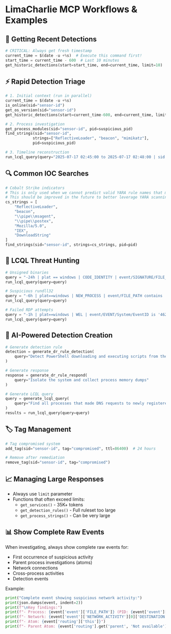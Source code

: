# LimaCharlie MCP Workflows & Examples

<!-- 
  Developed by Digital Defense Institute (https://digitaldefenseinstitute.com)
  Practical workflows for common security operations tasks.
  Each example includes comments explaining the approach.
  Always test these workflows in a safe environment first.
-->

## 🚨 Getting Recent Detections

<!-- This is one of the most common operations - retrieving recent alerts -->
```python
# CRITICAL: Always get fresh timestamp
current_time = $(date -u +%s)  # Execute this command first!
start_time = current_time - 600  # Last 10 minutes
get_historic_detections(start=start_time, end=current_time, limit=10)
```

## ⚡ Rapid Detection Triage

<!-- Standard workflow for quickly triaging a detection -->
```python
# 1. Initial context (run in parallel)
current_time = $(date -u +%s)
is_online(sid="sensor-id")
get_os_version(sid="sensor-id")
get_historic_detections(start=current_time-600, end=current_time, limit=10)

# 2. Process investigation
get_process_modules(sid="sensor-id", pid=suspicious_pid)
find_strings(sid="sensor-id", 
            strings=["ReflectiveLoader", "beacon", "mimikatz"],
            pid=suspicious_pid)

# 3. Timeline reconstruction
run_lcql_query(query="2025-07-17 02:45:00 to 2025-07-17 02:48:00 | sid == 'sensor-id' | NEW_PROCESS EXISTING_PROCESS | event/PROCESS_ID == target_pid")
```

## 🔍 Common IOC Searches

<!-- Search for known Indicators of Compromise -->
```python
# Cobalt Strike indicators
# This is only used when we cannot predict valid YARA rule names that may or may not exist in the org, so we do it the lazy way with common bad strings
# This should be improved in the future to better leverage YARA scanning, but we must know rule names available
cs_strings = [
    "ReflectiveLoader",
    "beacon",
    "\\pipe\\msagent",
    "\\pipe\\postex",
    "Mozilla/5.0",
    "IEX",
    "DownloadString"
]
find_strings(sid="sensor-id", strings=cs_strings, pid=pid)
```

## 🎯 LCQL Threat Hunting

<!-- Proactive threat hunting queries -->
```python
# Unsigned binaries
query = "-24h | plat == windows | CODE_IDENTITY | event/SIGNATURE/FILE_IS_SIGNED == 0 | event/FILE_PATH as Path event/HASH as Hash COUNT_UNIQUE(Hash) as Count GROUP BY(Path Hash)"
run_lcql_query(query=query)

# Suspicious rundll32
query = "-6h | plat==windows | NEW_PROCESS | event/FILE_PATH contains 'rundll32.exe' AND event/COMMAND_LINE not contains '.dll'"
run_lcql_query(query=query)

# Failed RDP attempts
query = "-1h | plat==windows | WEL | event/EVENT/System/EventID is '4625' AND event/EVENT/EventData/LogonType == '10'"
run_lcql_query(query=query)
```

## 🤖 AI-Powered Detection Creation

<!-- Use AI to generate detection rules from natural language -->
```python
# Generate detection rule
detection = generate_dr_rule_detection(
    query="Detect PowerShell downloading and executing scripts from the internet"
)

# Generate response
response = generate_dr_rule_respond(
    query="Isolate the system and collect process memory dumps"
)

# Generate LCQL query
query = generate_lcql_query(
    query="Find all processes that made DNS requests to newly registered domains"
)
results = run_lcql_query(query=query)
```

## 🏷️ Tag Management

<!-- Use tags to track investigation status -->
```python
# Tag compromised system
add_tag(sid="sensor-id", tag="compromised", ttl=86400)  # 24 hours

# Remove after remediation
remove_tag(sid="sensor-id", tag="compromised")
```

## 📈 Managing Large Responses

<!-- Best practices for handling large API responses -->
- Always use `limit` parameter
- Functions that often exceed limits:
  - `get_services()` - 35K+ tokens
  - `get_detection_rules()` - Full ruleset too large
  - `get_process_strings()` - Can be very large

## 📊 Show Complete Raw Events

<!-- Important: Always show full event context for critical findings -->
When investigating, always show complete raw events for:
- First occurrence of suspicious activity
- Parent process investigations (atoms)
- Network connections
- Cross-process activities
- Detection events

Example:
```python
print("Complete event showing suspicious network activity:")
print(json.dumps(event, indent=2))
print(f"\nKey findings:")
print(f"- Process: {event['event']['FILE_PATH']} (PID: {event['event']['PROCESS_ID']})")
print(f"- Network: {event['event']['NETWORK_ACTIVITY'][0]['DESTINATION']['IP_ADDRESS']}")
print(f"- Atom: {event['routing']['this']}")
print(f"- Parent Atom: {event['routing'].get('parent', 'Not available')}")
```